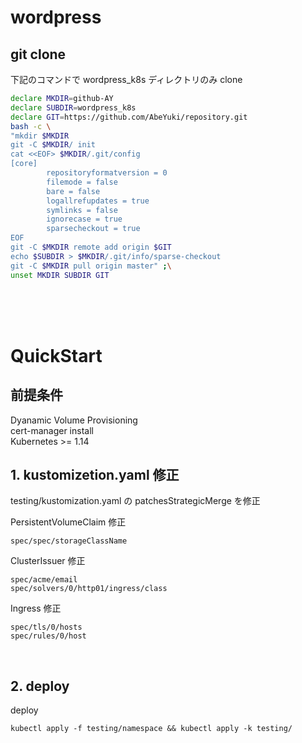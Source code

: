 # wordpress

## git clone 
下記のコマンドで wordpress_k8s ディレクトリのみ clone
```bash
declare MKDIR=github-AY
declare SUBDIR=wordpress_k8s
declare GIT=https://github.com/AbeYuki/repository.git
bash -c \
"mkdir $MKDIR
git -C $MKDIR/ init 
cat <<EOF> $MKDIR/.git/config 
[core]
        repositoryformatversion = 0
        filemode = false
        bare = false
        logallrefupdates = true
        symlinks = false
        ignorecase = true
        sparsecheckout = true
EOF
git -C $MKDIR remote add origin $GIT
echo $SUBDIR > $MKDIR/.git/info/sparse-checkout
git -C $MKDIR pull origin master" ;\
unset MKDIR SUBDIR GIT
```

<br>
<br>
<br>


# QuickStart
## 前提条件
Dyanamic Volume Provisioning  
cert-manager install  
Kubernetes >= 1.14  

## 1. kustomizetion.yaml 修正
testing/kustomization.yaml の patchesStrategicMerge を修正  
    
PersistentVolumeClaim 修正  
```
spec/spec/storageClassName
```

ClusterIssuer 修正
```
spec/acme/email
spec/solvers/0/http01/ingress/class
```

Ingress 修正
```
spec/tls/0/hosts
spec/rules/0/host
```

<br>

## 2. deploy
deploy
```
kubectl apply -f testing/namespace && kubectl apply -k testing/
```
  